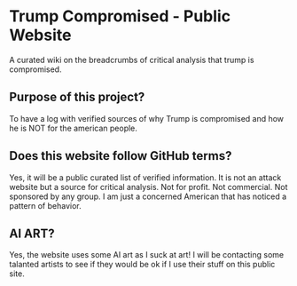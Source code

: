 # Trump Compromised - Public Website
A curated wiki on the breadcrumbs of critical analysis that trump is compromised.

## Purpose of this project?
To have a log with verified sources of why Trump is compromised and how he is NOT for the american people.

## Does this website follow GitHub terms?
Yes, it will be a public curated list of verified information. It is not an attack website but a source for critical analysis. Not for profit. Not commercial. Not sponsored by any group. I am just a concerned American that has noticed a pattern of behavior.

## AI ART?
Yes, the website uses some AI art as I suck at art! I will be contacting some talanted artists to see if they would be ok if I use their stuff on this public site.
